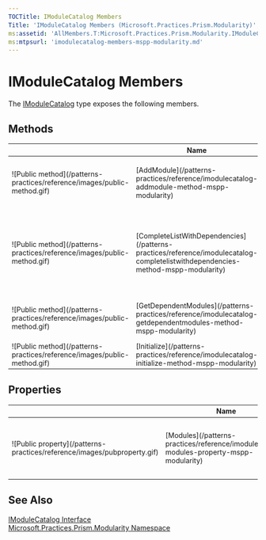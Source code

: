 ```yaml
---
TOCTitle: IModuleCatalog Members
Title: 'IModuleCatalog Members (Microsoft.Practices.Prism.Modularity)'
ms:assetid: 'AllMembers.T:Microsoft.Practices.Prism.Modularity.IModuleCatalog'
ms:mtpsurl: 'imodulecatalog-members-mspp-modularity.md'
---
```


# IModuleCatalog Members

The [IModuleCatalog](/patterns-practices/reference/imodulecatalog-interface-mspp-modularity) type exposes the following members.

## Methods


<table>

<thead>
<tr class="header">
<th> </th>
<th>Name</th>
<th>Description</th>
</tr>
</thead>
<tbody>
<tr class="odd">
<td>![Public method](/patterns-practices/reference/images/public-method.gif)</td>
<td>[AddModule](/patterns-practices/reference/imodulecatalog-addmodule-method-mspp-modularity)</td>
<td><div class="summary">
Adds a [ModuleInfo](/patterns-practices/reference/moduleinfo-class-mspp-modularity) to the [ModuleCatalog](/patterns-practices/reference/modulecatalog-class-mspp-modularity).
</div></td>
</tr>
<tr class="even">
<td>![Public method](/patterns-practices/reference/images/public-method.gif)</td>
<td>[CompleteListWithDependencies](/patterns-practices/reference/imodulecatalog-completelistwithdependencies-method-mspp-modularity)</td>
<td><div class="summary">
Returns the collection of [ModuleInfo](/patterns-practices/reference/moduleinfo-class-mspp-modularity)s that contain both the [ModuleInfo](/patterns-practices/reference/moduleinfo-class-mspp-modularity)s in *modules*, but also all the modules they depend on.
</div></td>
</tr>
<tr class="odd">
<td>![Public method](/patterns-practices/reference/images/public-method.gif)</td>
<td>[GetDependentModules](/patterns-practices/reference/imodulecatalog-getdependentmodules-method-mspp-modularity)</td>
<td><div class="summary">
Return the list of [ModuleInfo](/patterns-practices/reference/moduleinfo-class-mspp-modularity)s that *moduleInfo* depends on.
</div></td>
</tr>
<tr class="even">
<td>![Public method](/patterns-practices/reference/images/public-method.gif)</td>
<td>[Initialize](/patterns-practices/reference/imodulecatalog-initialize-method-mspp-modularity)</td>
<td><div class="summary">
Initializes the catalog, which may load and validate the modules.
</div></td>
</tr>
</tbody>
</table>

## Properties


<table>

<thead>
<tr class="header">
<th> </th>
<th>Name</th>
<th>Description</th>
</tr>
</thead>
<tbody>
<tr class="odd">
<td>![Public property](/patterns-practices/reference/images/pubproperty.gif)</td>
<td>[Modules](/patterns-practices/reference/imodulecatalog-modules-property-mspp-modularity)</td>
<td><div class="summary">
Gets all the [ModuleInfo](/patterns-practices/reference/moduleinfo-class-mspp-modularity) classes that are in the [ModuleCatalog](/patterns-practices/reference/modulecatalog-class-mspp-modularity).
</div></td>
</tr>
</tbody>
</table>

## See Also

[IModuleCatalog Interface](/patterns-practices/reference/imodulecatalog-interface-mspp-modularity)  
[Microsoft.Practices.Prism.Modularity Namespace](/patterns-practices/reference/mspp-modularity-namespace)  